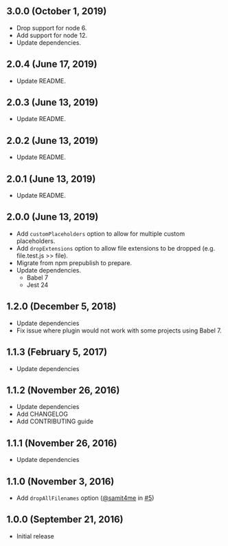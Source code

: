## 3.0.0 (October 1, 2019)
* Drop support for node 6.
* Add support for node 12.
* Update dependencies.

## 2.0.4 (June 17, 2019)
- Update README.

## 2.0.3 (June 13, 2019)
- Update README.

## 2.0.2 (June 13, 2019)
- Update README.

## 2.0.1 (June 13, 2019)
- Update README.

## 2.0.0 (June 13, 2019)
- Add `customPlaceholders` option to allow for multiple custom placeholders.
- Add `dropExtensions` option to allow file extensions to be dropped (e.g. file.test.js >> file).
- Migrate from npm prepublish to prepare.
- Update dependencies.
    - Babel 7
    - Jest 24

## 1.2.0 (December 5, 2018)
* Update dependencies
* Fix issue where plugin would not work with some projects using Babel 7.

## 1.1.3 (February 5, 2017)
* Update dependencies

## 1.1.2 (November 26, 2016)
* Update dependencies
* Add CHANGELOG
* Add CONTRIBUTING guide

## 1.1.1 (November 26, 2016)
* Update dependencies

## 1.1.0 (November 3, 2016)
* Add `dropAllFilenames` option ([@samit4me](https://github.com/samit4me) in [#5](https://github.com/samit4me/babel-plugin-filenamespace/pull/5))

## 1.0.0 (September 21, 2016)
* Initial release